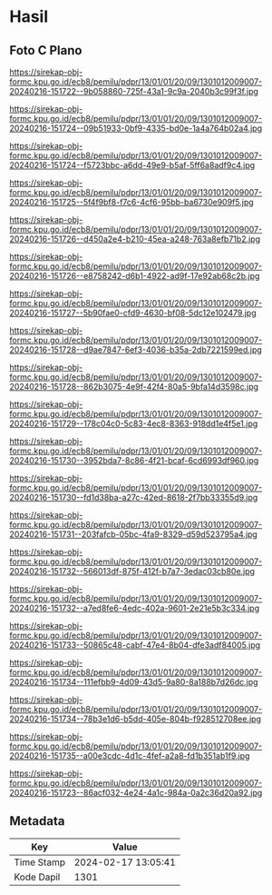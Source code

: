 # Hasil

## Foto C Plano

https://sirekap-obj-formc.kpu.go.id/ecb8/pemilu/pdpr/13/01/01/20/09/1301012009007-20240216-151722--9b058860-725f-43a1-9c9a-2040b3c99f3f.jpg

https://sirekap-obj-formc.kpu.go.id/ecb8/pemilu/pdpr/13/01/01/20/09/1301012009007-20240216-151724--09b51933-0bf9-4335-bd0e-1a4a764b02a4.jpg

https://sirekap-obj-formc.kpu.go.id/ecb8/pemilu/pdpr/13/01/01/20/09/1301012009007-20240216-151724--f5723bbc-a6dd-49e9-b5af-5ff6a8adf9c4.jpg

https://sirekap-obj-formc.kpu.go.id/ecb8/pemilu/pdpr/13/01/01/20/09/1301012009007-20240216-151725--5f4f9bf8-f7c6-4cf6-95bb-ba6730e909f5.jpg

https://sirekap-obj-formc.kpu.go.id/ecb8/pemilu/pdpr/13/01/01/20/09/1301012009007-20240216-151726--d450a2e4-b210-45ea-a248-763a8efb71b2.jpg

https://sirekap-obj-formc.kpu.go.id/ecb8/pemilu/pdpr/13/01/01/20/09/1301012009007-20240216-151726--e8758242-d6b1-4922-ad9f-17e92ab68c2b.jpg

https://sirekap-obj-formc.kpu.go.id/ecb8/pemilu/pdpr/13/01/01/20/09/1301012009007-20240216-151727--5b90fae0-cfd9-4630-bf08-5dc12e102479.jpg

https://sirekap-obj-formc.kpu.go.id/ecb8/pemilu/pdpr/13/01/01/20/09/1301012009007-20240216-151728--d9ae7847-6ef3-4036-b35a-2db7221599ed.jpg

https://sirekap-obj-formc.kpu.go.id/ecb8/pemilu/pdpr/13/01/01/20/09/1301012009007-20240216-151728--862b3075-4e9f-42f4-80a5-9bfa14d3598c.jpg

https://sirekap-obj-formc.kpu.go.id/ecb8/pemilu/pdpr/13/01/01/20/09/1301012009007-20240216-151729--178c04c0-5c83-4ec8-8363-918dd1e4f5e1.jpg

https://sirekap-obj-formc.kpu.go.id/ecb8/pemilu/pdpr/13/01/01/20/09/1301012009007-20240216-151730--3952bda7-8c86-4f21-bcaf-6cd6993df960.jpg

https://sirekap-obj-formc.kpu.go.id/ecb8/pemilu/pdpr/13/01/01/20/09/1301012009007-20240216-151730--fd1d38ba-a27c-42ed-8618-2f7bb33355d9.jpg

https://sirekap-obj-formc.kpu.go.id/ecb8/pemilu/pdpr/13/01/01/20/09/1301012009007-20240216-151731--203fafcb-05bc-4fa9-8329-d59d523795a4.jpg

https://sirekap-obj-formc.kpu.go.id/ecb8/pemilu/pdpr/13/01/01/20/09/1301012009007-20240216-151732--566013df-875f-412f-b7a7-3edac03cb80e.jpg

https://sirekap-obj-formc.kpu.go.id/ecb8/pemilu/pdpr/13/01/01/20/09/1301012009007-20240216-151732--a7ed8fe6-4edc-402a-9601-2e21e5b3c334.jpg

https://sirekap-obj-formc.kpu.go.id/ecb8/pemilu/pdpr/13/01/01/20/09/1301012009007-20240216-151733--50865c48-cabf-47e4-8b04-dfe3adf84005.jpg

https://sirekap-obj-formc.kpu.go.id/ecb8/pemilu/pdpr/13/01/01/20/09/1301012009007-20240216-151734--111efbb9-4d09-43d5-9a80-8a188b7d26dc.jpg

https://sirekap-obj-formc.kpu.go.id/ecb8/pemilu/pdpr/13/01/01/20/09/1301012009007-20240216-151734--78b3e1d6-b5dd-405e-804b-f928512708ee.jpg

https://sirekap-obj-formc.kpu.go.id/ecb8/pemilu/pdpr/13/01/01/20/09/1301012009007-20240216-151735--a00e3cdc-4d1c-4fef-a2a8-fd1b351ab1f9.jpg

https://sirekap-obj-formc.kpu.go.id/ecb8/pemilu/pdpr/13/01/01/20/09/1301012009007-20240216-151723--86acf032-4e24-4a1c-984a-0a2c36d20a92.jpg


## Metadata

| Key        | Value               |
| ---------- | ------------------- |
| Time Stamp | 2024-02-17 13:05:41 |
| Kode Dapil | 1301                |



